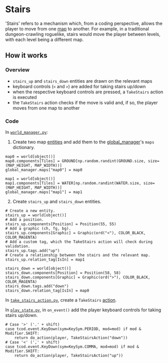# Stairs

'Stairs' refers to a mechanism which, from a coding perspective, allows the player to move from one [map](map.md) to another. For example, in a traditional dungeon-crawling roguelike, stairs would move the player between levels, with each level being a different map.


## How it works

### Overview

- `stairs_up` and `stairs_down` entities are drawn on the relevant maps
- keyboard controls (`<` and `>`) are added for taking stairs up/down
- when the respective keyboard controls are pressed, a `TakeStairs` action is executed
- the `TakeStairs` action checks if the move is valid and, if so, the player moves from one map to another

### Code

In [`world_manager.py`](/game/managers/world_manager.py):

1. Create two map [entities](ecs.md) and add them to the [global_manager](/game/managers/global_manager.py)'s `maps` dictionary.

```
map0 = world[object()]
map0.components[Tiles] = GROUND[np.random.randint(GROUND.size, size=(MAP_HEIGHT, MAP_WIDTH))]
global_manager.maps["map0"] = map0

map1 = world[object()]
map1.components[Tiles] = WATER[np.random.randint(WATER.size, size=(MAP_HEIGHT, MAP_WIDTH))]
global_manager.maps["map1"] = map1
```

2. Create `stairs_up` and `stairs_down` entities.

```
# Create a new entity.
stairs_up = world[object()]
# Add a position.
stairs_up.components[Position] = Position(55, 55)
# Add a graphic (ch, fg, bg).
stairs_up.components[Graphic] = Graphic(ord("<"), COLOR_BLACK, COLOR_MAGENTA)
# Add a custom tag, which the TakeStairs action will check during validation.
stairs_up.tags.add("up")
# Create a relationship between the stairs and the relevant map.
stairs_up.relation_tag[IsIn] = map1

stairs_down = world[object()]
stairs_down.components[Position] = Position(58, 58)
stairs_down.components[Graphic] = Graphic(ord(">"), COLOR_BLACK, COLOR_MAGENTA)
stairs_down.tags.add("down")
stairs_down.relation_tag[IsIn] = map0
```

In [`take_stairs_action.py`](/game/actions/take_stairs_action.py), create a `TakeStairs` [action](action.md).

In [`play_state.py`](/game/states/play_state.py), in `on_event()` add the player keyboard controls for taking stairs up/down.

```
# Case '>' ('.' + shift)
case tcod.event.KeyDown(sym=KeySym.PERIOD, mod=mod) if mod & Modifier.SHIFT:
    return do_action(player, TakeStairsAction("down"))
# Case '<' (',' + shift)
case tcod.event.KeyDown(sym=KeySym.COMMA, mod=mod) if mod & Modifier.SHIFT:
    return do_action(player, TakeStairsAction("up"))
```
